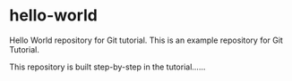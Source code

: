 # hello-world
Hello World repository for Git tutorial. This is an example repository for Git Tutorial.

This repository is built step-by-step in the tutorial......
